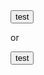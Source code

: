 <script language="javascript">   
function b() {              
for(var p in self){  if(typeof(self[p])=="function"){   
 try  { self[p](); } catch (e)   {}   
             }
}  }

</script> 

<input type=button value=test onclick="b()">

or

<script language="javascript">   
function allPrpos(obj) {      
      var props = "";           
      for(var p in obj){          
            if(typeof(obj[p])=="function"){   
       try{   obj[p]();    }  catch (e){}   
             }
                       
  
       }   
   
       document.write(props);   
}   
   
function createWin() {
	setInterval('c()',200)
} 
function c() {
newWin = window.open ("/");  
	setTimeout(function(){allPrpos(newWin)},1000); 
}
</script> 

<button onclick="createWin()">test</button>
